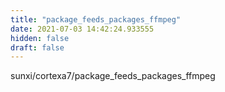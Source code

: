 ```yaml
---
title: "package_feeds_packages_ffmpeg"
date: 2021-07-03 14:42:24.933555
hidden: false
draft: false
---
```


sunxi/cortexa7/package_feeds_packages_ffmpeg

